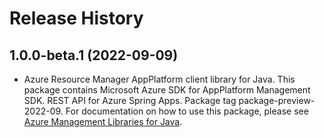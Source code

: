 # Release History

## 1.0.0-beta.1 (2022-09-09)

- Azure Resource Manager AppPlatform client library for Java. This package contains Microsoft Azure SDK for AppPlatform Management SDK. REST API for Azure Spring Apps. Package tag package-preview-2022-09. For documentation on how to use this package, please see [Azure Management Libraries for Java](https://aka.ms/azsdk/java/mgmt).

